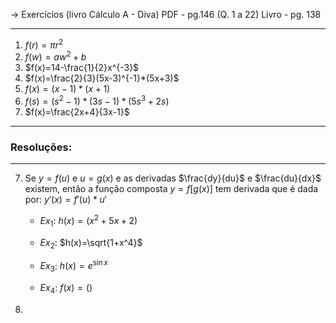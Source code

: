→ Exercícios (livro Cálculo A - Diva)
	PDF - pg.146 (Q. 1 a 22)
	Livro - pg. 138
- - - 
1) $f(r)=\pi r^2$
3) $f(w)=aw^2+b$
4) $f(x)=14-\frac{1}{2}x^{-3}$
8) $f(x)=\frac{2}{3}(5x-3)^{-1}*(5x+3)$
9) $f(x)=(x-1)*(x+1)$
10) $f(s)=(s^2-1)*(3s-1)*(5s^3+2s)$
13) $f(x)=\frac{2x+4}{3x-1}$

- - -
### Resoluções: 


- - -
7) Se $y=f(u)$ e $u=g(x)$ e as derivadas $\frac{dy}{du}$ e $\frac{du}{dx}$ existem, então a função composta $y=f[g(x)]$ tem derivada que é dada por: $y'(x)=f'(u)*u'$
	- $Ex_{1}$: $h(x)=(x^2+5x+2)$
		 
	- $Ex_{2}$: $h(x)=\sqrt{1+x^4}$
		 
	- $Ex_{3}$: $h(x)=e^{\sin x}$
	- $Ex_{4}$: $f(x)=()$
1) 





